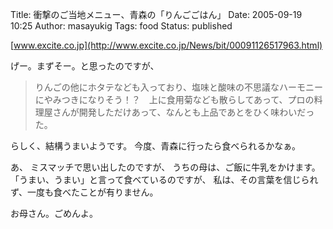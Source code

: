 Title: 衝撃のご当地メニュー、青森の「りんごごはん」
Date: 2005-09-19 10:25
Author: masayukig
Tags: food
Status: published

[www.excite.co.jp](http://www.excite.co.jp/News/bit/00091126517963.html)

げー。まずそー。と思ったのですが、

> りんごの他にホタテなども入っており、塩味と酸味の不思議なハーモニーにやみつきになりそう！？　上に食用菊なども散らしてあって、プロの料理屋さんが開発しただけあって、なんとも上品であとをひく味わいだった。

らしく、結構うまいようです。
今度、青森に行ったら食べられるかなぁ。

あ、
ミスマッチで思い出したのですが、
うちの母は、ご飯に牛乳をかけます。
「うまい、うまい」と言って食べているのですが、
私は、その言葉を信じられず、一度も食べたことが有りません。

お母さん。ごめんよ。
